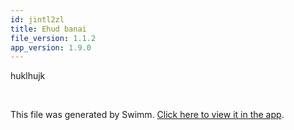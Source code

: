 ```yaml
---
id: jintl2zl
title: Ehud banai
file_version: 1.1.2
app_version: 1.9.0
---
```


huklhujk

<br/>

This file was generated by Swimm. [Click here to view it in the app](http://localhost:5001/repos/ls4DA2fLasmQuEbT4ipw/docs/jintl2zl).
